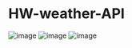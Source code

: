 # HW-weather-API


![image](https://user-images.githubusercontent.com/121327572/231932032-27b93d6a-0cb5-4024-b022-d9ca527f75d8.png)
![image](https://user-images.githubusercontent.com/121327572/231932112-a0a98068-bb16-4348-aabd-e6821857494c.png)
![image](https://user-images.githubusercontent.com/121327572/231932168-40230a82-4415-45c8-9879-21c514f00cbb.png)
